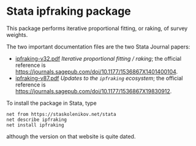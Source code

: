 # Stata ipfraking package

This package performs iterative proportional fitting, or raking, of survey weights.

The two important documentation files are the two Stata Journal papers:

* [ipfraking-v32.pdf](ipfraking-v32.pdf) _Iterative proportional fitting / raking_;
  the official reference is https://journals.sagepub.com/doi/10.1177/1536867X1401400104.
* [ipfraking-v87.pdf](ipfraking-v87.pdf) _Updates to the `ipfraking` ecosystem_;
  the official reference is https://journals.sagepub.com/doi/10.1177/1536867X19830912.

To install the package in Stata, type 

```
net from https://staskolenikov.net/stata
net describe ipfraking
net install ipfraking
```

although the version on that website is quite dated.
